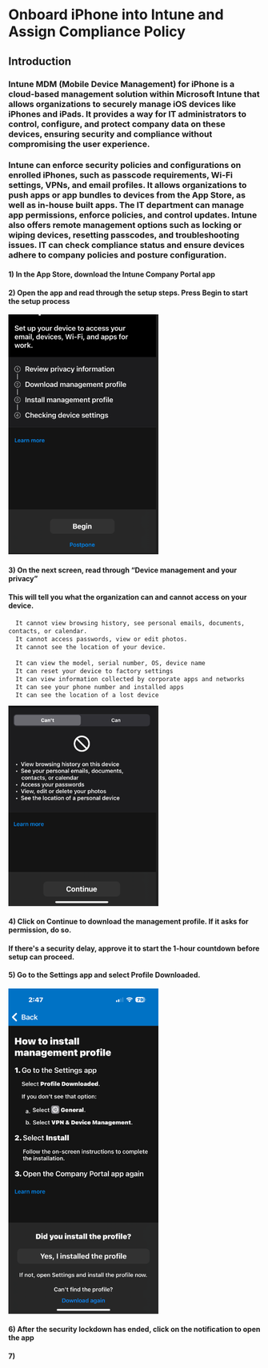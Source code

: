 # Onboard iPhone into Intune and Assign Compliance Policy

## Introduction

### Intune MDM (Mobile Device Management) for iPhone is a cloud-based management solution within Microsoft Intune that allows organizations to securely manage iOS devices like iPhones and iPads. It provides a way for IT administrators to control, configure, and protect company data on these devices, ensuring security and compliance without compromising the user experience.

### Intune can enforce security policies and configurations on enrolled iPhones, such as passcode requirements, Wi-Fi settings, VPNs, and email profiles.  It allows organizations to push apps or app bundles to devices from the App Store, as well as in-house built apps. The IT department can manage app permissions, enforce policies, and control updates. Intune also offers remote management options such as locking or wiping devices, resetting passcodes, and troubleshooting issues. IT can check compliance status and ensure devices adhere to company policies and posture configuration.

#### 1)	In the App Store, download the Intune Company Portal app  

#### 2) Open the app and read through the setup steps. Press Begin to start the setup process  

<img src="https://github.com/GSecAwareness/Onboard-iPhone/blob/main/1.PNG" alt="get-content" width="300"/>


#### 3) On the next screen, read through “Device management and your privacy”   

####  This will tell you what the organization can and cannot access on your device.  
      It cannot view browsing history, see personal emails, documents, contacts, or calendar.  
      It cannot access passwords, view or edit photos.  
      It cannot see the location of your device.  

      It can view the model, serial number, OS, device name  
      It can reset your device to factory settings  
      It can view information collected by corporate apps and networks  
      It can see your phone number and installed apps  
      It can see the location of a lost device  

<img src="https://github.com/GSecAwareness/Onboard-iPhone/blob/main/2.PNG" alt="get-content" width="300"/>

#### 4) Click on Continue to download the management profile. If it asks for permission, do so.  

####    If there's a security delay, approve it to start the 1-hour countdown before setup can proceed. 

#### 5) Go to the Settings app and select Profile Downloaded.

<img src="https://github.com/GSecAwareness/Onboard-iPhone/blob/main/3.PNG" alt="get-content" width="300"/>  

#### 6) After the security lockdown has ended, click on the notification to open the app
#### 7) 





